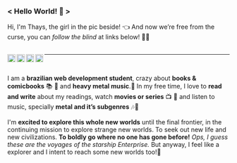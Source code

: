 ### < Hello World! 🖖 > </br>

Hi, I'm Thays, the girl in the pic beside! 👈 And now we’re free from the curse, you can *follow the blind* at links below! 🧙‍🖤 <br></br>

<a target="_blank" href="https://www.linkedin.com/in/m-thays-costa/">
  <img align="left" alt="LinkedIN" width="18px" src="https://cdn.jsdelivr.net/npm/simple-icons@v3/icons/linkedin.svg" />
</a>

<a target="_blank" href="https://www.instagram.com/missentropia_/?hl=pt-br">
  <img align="left" alt="Instagram" width="18px" src="https://cdn.jsdelivr.net/npm/simple-icons@v3/icons/instagram.svg" />
</a>

<a target="_blank" href="https://open.spotify.com/user/12173725478">
  <img align="left" alt="Spotify" width="18px" src="https://image.flaticon.com/icons/svg/49/49097.svg" />
</a>

<a target="_blank" href="mailto:thayscosta3@gmail.com">
  <img align="left" alt="E-mail" width="18px" src="https://image.flaticon.com/icons/png/512/8/8807.png" />
</a>

---- 
</br>


I am a **brazilian web development student**, crazy about **books & comicbooks** 📚 💭 and **heavy metal music**.🤘 In my free time, I love to **read and write** about my readings, watch **movies or series** 📺 🧛‍  and listen to music, specially **metal and it’s subgenres** 🎶🤘 
</br><br>
I'm **excited to explore this whole new worlds** until the final frontier, in the continuing mission to explore strange new worlds. To seek out new life and new civilizations. **To boldly go where no one has gone before!** *Ops, I guess these are the voyages of the starship Enterprise.* But anyway, I feel like a explorer and I intent to reach some new worlds too!🚀 <br>


<!---This readME was made inspired by my friend's Vannie readMe (https://github.com/vanniexp), with her authorization. --->
